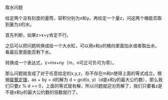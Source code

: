 取水问题

给定两个没有刻度的量筒，容积分别为x和y。再给定一个量z，问这两个桶能否取到量为z的水。

首先判断，如果z>x+y肯定不行。

之后可以把问题转换成给一个大水缸，可以用x和y的桶向里面加水或者取出水，看最后里面能否剩下水。

转换成一个表达式，z=mx+ny（m，n可正可负可为零）。

那么问题就变成了对于任意给定的x,y,z，存不存在m和n使得上面的等式成立。根据[裴蜀定理](https://zh.wikipedia.org/wiki/貝祖等式)，ax + by = d的解为 d = gcd(x, y)（d是x和y的最大公约数），那么我们只要z % d == 0，上面的等式就有解，所以问题就迎刃而解了，我们只要看z是不是x和y的最大公约数的倍数就行了。